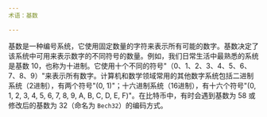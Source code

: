 ```yaml
---
术语：基数

---
```

基数是一种编号系统，它使用固定数量的字符来表示所有可能的数字。基数决定了该系统中可用来表示数字的不同符号的数量。例如，我们日常生活中最熟悉的系统是基数 10，也称为十进制。它使用十个不同的符号"（0、1、2、3、4、5、6、7、8、9）"来表示所有数字。计算机和数学领域常用的其他数字系统包括二进制系统（2进制），有两个符号"(0, 1)"；十六进制系统（16进制），有十六个符号"(0, 1, 2, 3, 4, 5, 6, 7, 8, 9, A, B, C, D, E, F)"。在比特币中，有时会遇到基数为 58 或修改后的基数为 32（命名为 `Bech32`）的编码方式。